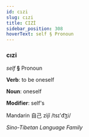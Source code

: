 ```yaml
---
id: cızi
slug: cızi
title: CIZİ
sidebar_position: 308
hoverText: self § Pronoun
---
```


### cızi

*self* **§** Pronoun

**Verb**: to be oneself

**Noun**: oneself

**Modifier**: self's

Mandarin 自己 zìjǐ /tsɪ'd͡ʒi/

*Sino-Tibetan Language Family*